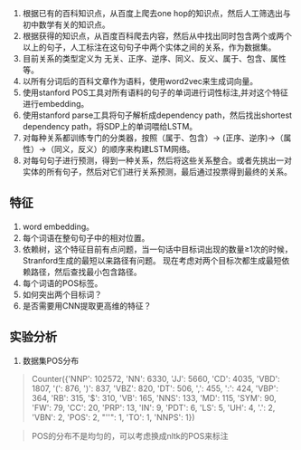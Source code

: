 1. 根据已有的百科知识点，从百度上爬去one hop的知识点，然后人工筛选出与初中数学有关的知识点。
2. 根据获得的知识点，从百度百科爬去内容，然后从中找出同时包含两个或两个以上的句子，人工标注在这句句子中两个实体之间的关系，作为数据集。
3. 目前关系的类型定义为 无关、正序、逆序、同义、反义、属于、包含、属性等。
4. 以所有分词后的百科文章作为语料，使用word2vec来生成词向量。
5. 使用stanford POS工具对所有语料的句子的单词进行词性标注,并对这个特征进行embedding。
6. 使用stanford parse工具将句子解析成dependency path，然后找出shortest dependency path，将SDP上的单词喂给LSTM。
7. 对每种关系都训练专门的分类器，按照（属于、包含）-> (正序、逆序)->（属性）->（同义，反义）的顺序来构建LSTM网络。
8. 对每句句子进行预测，得到一种关系，然后将这些关系整合。或者先挑出一对实体的所有句子，然后对它们进行关系预测，最后通过投票得到最终的关系。

## 特征
1. word embedding。
2. 每个词语在整句句子中的相对位置。
4. 依赖树，这个特征目前有点问题，当一句话中目标词出现的数量≥1次的时候，Stranford生成的最短以来路径有问题。
  现在考虑对两个目标次都生成最短依赖路径，然后查找最小包含路径。
5. 每个词语的POS标签。
6. 如何突出两个目标词？
7. 是否需要用CNN提取更高维的特征？

## 实验分析
1. 数据集POS分布
> Counter({'NNP': 102572, 'NN': 6330, 'JJ': 5660, 'CD': 4035, 'VBD': 1807, '(': 876, ')': 837, 'VBZ': 820, 'DT': 506, ',': 455, ':': 424, 'VBP': 364, 'RB': 315, '$': 310, 'VB': 165, 'NNS': 133, 'MD': 115, 'SYM': 90, 'FW': 79, 'CC': 20, 'PRP': 13, 'IN': 9, 'PDT': 6, 'LS': 5, 'UH': 4, '.': 2, 'VBN': 2, 'POS': 2, "''": 1, 'TO': 1, 'NNPS': 1})

> POS的分布不是均匀的，可以考虑换成nltk的POS来标注
